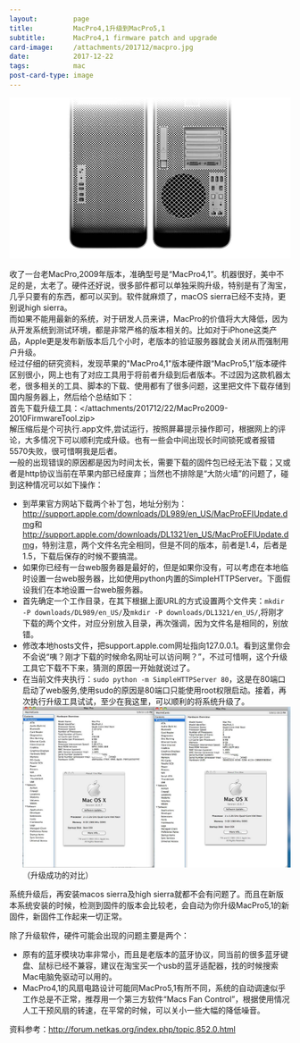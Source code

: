 ```yaml
---
layout:         page
title:          MacPro4,1升级到MacPro5,1
subtitle:       MacPro4,1 firmware patch and upgrade 
card-image:     /attachments/201712/macpro.jpg
date:           2017-12-22
tags:           mac
post-card-type: image
---
```

![](/attachments/201712/macpro.jpg)

收了一台老MacPro,2009年版本，准确型号是“MacPro4,1”。机器很好，美中不足的是，太老了。硬件还好说，很多部件都可以单独采购升级，特别是有了淘宝，几乎只要有的东西，都可以买到。软件就麻烦了，macOS sierra已经不支持，更别说high sierra。  
而如果不能用最新的系统，对于研发人员来讲，MacPro的价值将大大降低，因为从开发系统到测试环境，都是非常严格的版本相关的。比如对于iPhone这类产品，Apple更是发布新版本后几个小时，老版本的验证服务器就会关闭从而强制用户升级。  
经过仔细的研究资料，发现苹果的"MacPro4,1"版本硬件跟“MacPro5,1”版本硬件区别很小，网上也有了对应工具用于将前者升级到后者版本。不过因为这款机器太老，很多相关的工具、脚本的下载、使用都有了很多问题，这里把文件下载存储到国内服务器上，然后给个总结如下：  
首先下载升级工具：</attachments/201712/22/MacPro2009-2010FirmwareTool.zip>  
解压缩后是个可执行.app文件,尝试运行，按照屏幕提示操作即可，根据网上的评论，大多情况下可以顺利完成升级。也有一些会中间出现长时间锁死或者报错5570失败，很可惜啊我是后者。  
一般的出现错误的原因都是因为时间太长，需要下载的固件包已经无法下载；又或者是http协议当前在苹果内部已经废弃；当然也不排除是“大防火墙”的问题了，碰到这种情况可以如下操作：
* 到苹果官方网站下载两个补丁包，地址分别为：<http://support.apple.com/downloads/DL989/en_US/MacProEFIUpdate.dmg>和<http://support.apple.com/downloads/DL1321/en_US/MacProEFIUpdate.dmg>，特别注意，两个文件名完全相同，但是不同的版本，前者是1.4，后者是1.5，下载后保存的时候不要搞混。
* 如果你已经有一台web服务器是最好的，但是如果你没有，可以考虑在本地临时设置一台web服务器，比如使用python内置的SimpleHTTPServer。下面假设我们在本地设置一台web服务器。
* 首先确定一个工作目录，在其下根据上面URL的方式设置两个文件夹：`mkdir -P downloads/DL989/en_US/`及`mkdir -P downloads/DL1321/en_US/`,将刚才下载的两个文件，对应分别放入目录，再次强调，因为文件名是相同的，别放错。
* 修改本地hosts文件，把support.apple.com网址指向127.0.0.1。看到这里你会不会说“咦？刚才下载的时候命名网址可以访问啊？”，不过可惜啊，这个升级工具它下载不下来，猜测的原因一开始就说过了。
* 在当前文件夹执行：`sudo python -m SimpleHTTPServer 80`，这是在80端口启动了web服务,使用sudo的原因是80端口只能使用root权限启动。接着，再次执行升级工具试试，至少在我这里，可以顺利的将系统升级了。
![](/attachments/201712/22/macpro.jpg)（升级成功的对比）

系统升级后，再安装macos sierra及high sierra就都不会有问题了。而且在新版本系统安装的时候，检测到固件的版本会比较老，会自动为你升级MacPro5,1的新固件，新固件工作起来一切正常。

除了升级软件，硬件可能会出现的问题主要是两个：  
* 原有的蓝牙模块功率非常小，而且是老版本的蓝牙协议，同当前的很多蓝牙键盘、鼠标已经不兼容，建议在淘宝买一个usb的蓝牙适配器，找的时候搜索Mac电脑免驱动可以用的。
* MacPro4,1的风扇电路设计可能同MacPro5,1有所不同，系统的自动调速似乎工作总是不正常，推荐用一个第三方软件“Macs Fan Control”，根据使用情况人工干预风扇的转速，在平常的时候，可以关小一些大幅的降低噪音。



资料参考：<http://forum.netkas.org/index.php/topic,852.0.html>
